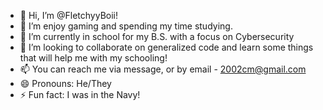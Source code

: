 - 👋 Hi, I’m @FletchyyBoii!
- 👀 I’m enjoy gaming and spending my time studying.
- 🌱 I’m currently in school for my B.S. with a focus on Cybersecurity
- 💞️ I’m looking to collaborate on generalized code and learn some things that will help me with my schooling!
- 📫 You can reach me via message, or by email - 2002cm@gmail.com
- 😄 Pronouns: He/They
- ⚡ Fun fact: I was in the Navy!

<!---
FletchyyBoii/FletchyyBoii is a ✨ special ✨ repository because its `README.md` (this file) appears on your GitHub profile.
You can click the Preview link to take a look at your changes.
--->
